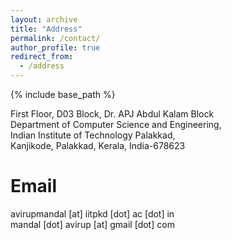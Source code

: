 ```yaml
---
layout: archive
title: "Address"
permalink: /contact/
author_profile: true
redirect_from:
  - /address
---
```


{% include base_path %}

First Floor, D03 Block, Dr. APJ Abdul Kalam Block\
Department of Computer Science and Engineering,\
Indian Institute of Technology Palakkad,\
Kanjikode, Palakkad, Kerala, India-678623

Email
======
avirupmandal [at] iitpkd [dot] ac [dot] in\
mandal [dot] avirup [at] gmail [dot] com
